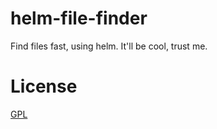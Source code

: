 helm-file-finder
================

Find files fast, using helm. It'll be cool, trust me.

# License

[GPL](GPL.md)
